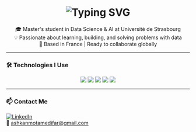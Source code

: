 <h1 align="center">
  <meta name="google-site-verification" content="6W1l06-JcilsbWNuzgD4TUk3Aq1wnIMwKIqXPbj6V7g" />
  <img src="https://readme-typing-svg.herokuapp.com?font=Fira+Code&size=24&pause=1000&color=F7F7F7&center=true&width=500&lines=Hi%2C+I'm+Ashkan!" alt="Typing SVG" />
</h1>

<p align="center">
🎓 Master's student in Data Science & AI at Université de Strasbourg  
<br>💡 Passionate about learning, building, and solving problems with data  
<br>📍 Based in France | Ready to collaborate globally  
</p>

---

### 🛠 Technologies I Use

<p align="center">
  <img src="https://img.shields.io/badge/Python-3670A0?style=for-the-badge&logo=python&logoColor=white" />
  <img src="https://img.shields.io/badge/Linux-FCC624?style=for-the-badge&logo=linux&logoColor=black" />
  <img src="https://img.shields.io/badge/C-00599C?style=for-the-badge&logo=c&logoColor=white" />
  <img src="https://img.shields.io/badge/Numpy-013243?style=for-the-badge&logo=numpy&logoColor=white" />
  <img src="https://img.shields.io/badge/Pandas-150458?style=for-the-badge&logo=pandas&logoColor=white" />
</p>

---

### 📫 Contact Me

[![LinkedIn](https://img.shields.io/badge/LinkedIn-ashkan--motamedifar-blue?logo=linkedin)](https://linkedin.com/in/ashkan-motamedifar)  
📧 ashkanmotamedifar@gmail.com



